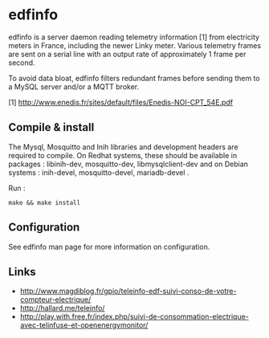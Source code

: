 # edfinfo

edfinfo is a server daemon reading telemetry information [1] from
electricity meters in France, including the newer Linky meter.
Various telemetry frames are sent on a serial line with an output rate
of approximately 1 frame per second.

To avoid data bloat, edfinfo filters redundant frames before sending
them to a MySQL server and/or a MQTT broker.

[1] http://www.enedis.fr/sites/default/files/Enedis-NOI-CPT_54E.pdf

## Compile & install

The Mysql, Mosquitto and Inih libraries and development headers are
required to compile. On Redhat systems, these should be available in
packages : libinih-dev, mosquitto-dev, libmysqlclient-dev and on
Debian systems : inih-devel, mosquitto-devel, mariadb-devel .

Run :

```
make && make install
```

## Configuration

See edfinfo man page for more information on configuration.

## Links

 * http://www.magdiblog.fr/gpio/teleinfo-edf-suivi-conso-de-votre-compteur-electrique/
 * http://hallard.me/teleinfo/
 * http://play.with.free.fr/index.php/suivi-de-consommation-electrique-avec-telinfuse-et-openenergymonitor/

